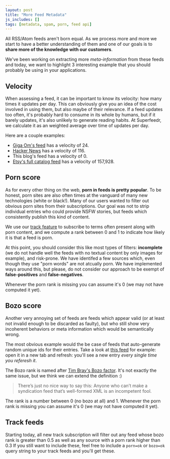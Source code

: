 ```yaml
---
layout: post
title: "More Feed Metadata"
js_includes: []
tags: [metadata, spam, porn, feed api]
---
```


All RSS/Atom feeds aren't born equal. As we process more and more we start to have a better understanding of them and one of our goals is to **share more of the knowledge with our customers**.

We've been working on extracting more *meta-information* from these feeds and today, we want to highlight 3 interesting example that you should probably be using in your applications.

## Velocity

When assessing a feed, it can be important to know its velocity: how many times it updates per day. This can obviously give you an idea of the cost involved in using them, but also maybe of their relevance. If a feed updates too often, it's probably hard to consume in its whole by humans, but if it barely updates, it's also unlikely to generate reading habits. At Superfeedr, we calculate it as an weighted average over time of updates per day.

Here are a couple examples:

* [Giga Om's feed](https://gigaom.com/feed/) has a velocity of 24.
* [Hacker News](https://news.ycombinator.com/rss) has a velocity of 116.
* This blog's feed has a velocity of 0.
* [Etsy's full catalog feed](https://www.etsy.com/api/push/listings/latest.atom) has a velocity of 157,928.


## Porn score

As for every other thing on the web, **porn in feeds is pretty popular**. To be honest, porn sites are also often times at the vanguard of many new technologies (white or black!). Many of our users wanted to filter out obvious porn sites from their subscriptions. Our goal was not to strip individual entries who could provide NSFW stories, but feeds which consistently publish this kind of content.

We use our [track feature](http://documentation.superfeedr.com/misc.html#track) to subscribe to terms often present along with porn content, and we compute a rank between 0 and 1 to indicate how likely it is that a feed is porn. 

At this point, you should consider this like most types of filters: **incomplete** (we do not handle well the feeds with no textual content by only images for example), and risk-prone. We have identifed a few sources which, even though they use "porn words" are not atcually porn. We have implemented ways around this, but please, do not consider our approach to be exempt of **false-positives** and **false-negatives**.

Whenever the porn rank is missing you can assume it's 0 (we may not have computed it yet).

## Bozo score

Another very annoying set of feeds are feeds which appear valid (or at least not invalid enough to be discarded as faulty), but who still show very incoherent behaviors or meta information which would be semantically wrong.

The most obvious example would the be case of feeds that auto-generate random unique ids for their entries. Take a look at [this feed](http://twool.vsw.jp/feed/mmwtmy1bftex.xml) for example: open it in a new tab and refresh: you'll see a new entry *every single time you referesh it*. 

The Bozo rank is named after [Tim Bray's Bozo factor](http://www.tbray.org/ongoing/When/200x/2004/01/11/PostelPilgrim). It's not exactly the same issue, but we think we can extend the definition :)

> There’s just no nice way to say this: Anyone who can’t make a syndication feed that’s well-formed XML is an incompetent fool. 

The rank is a number between 0 (no bozo at all) and 1. Whenever the porn rank is missing you can assume it's 0 (we may not have computed it yet).

## Track feeds

Starting today, all new track subscription will filter out any feed whose bozo rank is greater than 0.5 as well as any source with a porn rank higher than 0.3 If you still want to include these, feel free to include a `porn=ok` or `bozo=ok` query string to your track feeds and you'll get these.









